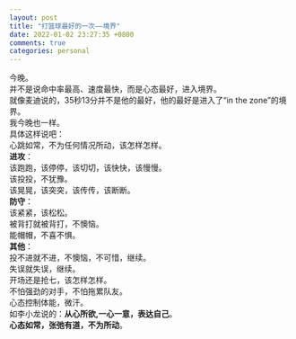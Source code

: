 ```yaml
---
layout: post
title: "打篮球最好的一次——境界"
date: 2022-01-02 23:27:35 +0800
comments: true
categories: personal
---
```

今晚。  
并不是说命中率最高、速度最快，而是心态最好，进入境界。  
就像麦迪说的，35秒13分并不是他的最好，他的最好是进入了“in the zone”的境界。  
我今晚也一样。  
具体这样说吧：  
心跳如常，不为任何情况所动，该怎样怎样。  
**进攻**：  
该跑跑，该停停，该切切，该快快，该慢慢。  
该投投，不犹豫。  
该晃晃，该突突，该传传，该断断。  
**防守**：  
该紧紧，该松松。  
被背打就被背打，不懊恼。  
能帽帽，不喜不惧。  
**其他**：  
投不进就不进，不懊恼，不可惜，继续。  
失误就失误，继续。  
开场还是抢七，该怎样怎样。  
不怕强劲的对手，不怕拖累队友。  
心态控制体能，微汗。  
如李小龙说的：**从心所欲,一心一意，表达自己**。  
**心态如常，张弛有道，不为所动**。
